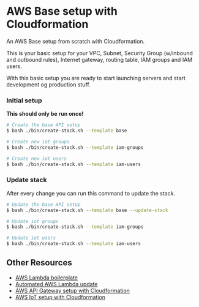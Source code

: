 # AWS Base setup with Cloudformation

An AWS Base setup from scratch with Cloudformation.

This is your basic setup for your VPC, Subnet, Security Group (w/inbound and outbound rules), Internet gateway,
routing table, IAM groups and IAM users.

With this basic setup you are ready to start launching servers and start development og production stuff.

### Initial setup

__This should only be run once!__

```bash
# Create the base API setup
$ bash ./bin/create-stack.sh --template base

# Create new iot groups
$ bash ./bin/create-stack.sh --template iam-groups

# Create new iot users
$ bash ./bin/create-stack.sh --template iam-users

```


### Update stack

After every change you can run this command to update the stack.

```bash
# Update the base API setup
$ bash ./bin/create-stack.sh --template base --update-stack

# Update iot groups
$ bash ./bin/create-stack.sh --template iam-groups

# Update iot users
$ bash ./bin/create-stack.sh --template iam-users

```



## Other Resources

* [AWS Lambda boilerplate](https://github.com/5orenso/aws-lambda-boilerplate)
* [Automated AWS Lambda update](https://github.com/5orenso/aws-lambda-autodeploy-lambda)
* [AWS API Gateway setup with Cloudformation](https://github.com/5orenso/aws-cloudformation-api-gateway)
* [AWS IoT setup with Cloudformation](https://github.com/5orenso/aws-cloudformation-iot)
